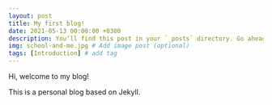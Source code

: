 ```yaml
---
layout: post
title: My first blog!
date: 2021-05-13 00:00:00 +0300
description: You’ll find this post in your `_posts` directory. Go ahead and edit it and re-build the site to see your changes. # Add post description (optional)
img: school-and-me.jpg # Add image post (optional)
tags: [Introduction] # add tag
---
```


Hi, welcome to my blog! 

This is a personal blog based on Jekyll.
